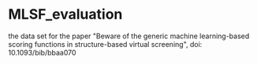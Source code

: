 # MLSF_evaluation
the data set for the paper "Beware of the generic machine learning-based scoring functions in structure-based virtual screening", doi: 10.1093/bib/bbaa070
